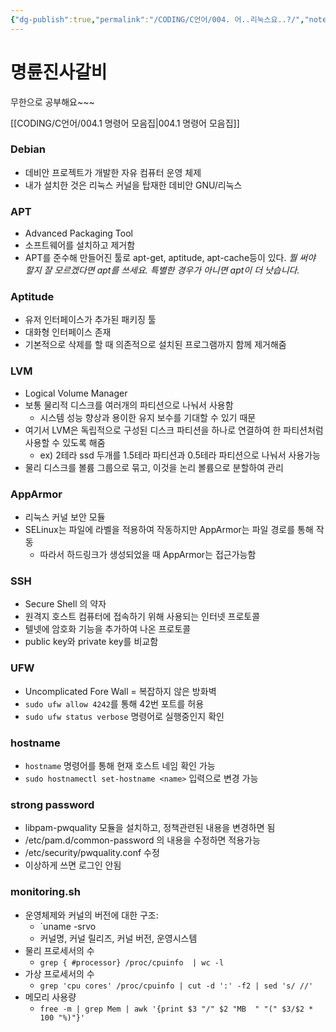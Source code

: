 ```yaml
---
{"dg-publish":true,"permalink":"/CODING/C언어/004. 어..리눅스요..?/","noteIcon":"2"}
---
```


# 명륜진사갈비
무한으로 공부해요~~~

[[CODING/C언어/004.1 명령어 모음집\|004.1 명령어 모음집]]
### Debian
- 데비안 프로젝트가 개발한 자유 컴퓨터 운영 체제
- 내가 설치한 것은 리눅스 커널을 탑재한 데비안 GNU/리눅스

### APT
- Advanced Packaging Tool
- 소프트웨어를 설치하고 제거함
- APT를 준수해 만들어진 툴로 apt-get, aptitude, apt-cache등이 있다.
	*뭘 써야 할지 잘 모르겠다면 apt를 쓰세요.
	특별한 경우가 아니면 apt이 더 낫습니다.*

### Aptitude
- 유저 인터페이스가 추가된 패키징 툴
- 대화형 인터페이스 존재
- 기본적으로 삭제를 할 때 의존적으로 설치된 프로그램까지 함께 제거해줌
### LVM
- Logical Volume Manager
- 보통 물리적 디스크를 여러개의 파티션으로 나눠서 사용함
	- 시스템 성능 향상과 용이한 유지 보수를 기대할 수 있기 때문
- 여기서 LVM은 독립적으로 구성된 디스크 파티션을 하나로 연결하여 한 파티션처럼 사용할 수 있도록 해줌
	- ex) 2테라 ssd 두개를 1.5테라 파티션과 0.5테라 파티션으로 나눠서 사용가능
- 물리 디스크를 볼륨 그룹으로 묶고, 이것을 논리 볼륨으로 분할하여 관리

### AppArmor
- 리눅스 커널 보안 모듈
- SELinux는 파일에 라벨을 적용하여 작동하지만 AppArmor는 파일 경로를 통해 작동
	- 따라서 하드링크가 생성되었을 때 AppArmor는 접근가능함

### SSH
- Secure Shell 의 약자
- 원격지 호스트 컴퓨터에 접속하기 위해 사용되는 인터넷 프로토콜
- 텔넷에 암호화 기능을 추가하여 나온 프로토콜
- public key와 private key를 비교함

### UFW
- Uncomplicated Fore Wall = 복잡하지 않은 방화벽
- `sudo ufw allow 4242`를 통해 42번 포트를 허용
- `sudo ufw status verbose` 명령어로 실행중인지 확인

### hostname
- `hostname` 명령어를 통해 현재 호스트 네임 확인 가능
- `sudo hostnamectl set-hostname <name>` 입력으로 변경 가능

### strong password
- libpam-pwquality 모듈을 설치하고, 정책관련된 내용을 변경하면 됨
- /etc/pam.d/common-password 의 내용을 수정하면 적용가능
- /etc/security/pwquality.conf 수정
- 이상하게 쓰면 로그인 안됨

### monitoring.sh
- 운영체제와 커널의 버전에 대한 구조:
	- `uname -srvo
	- 커널명, 커널 릴리즈, 커널 버전, 운영시스템
-  물리 프로세서의 수
	- `grep
{ #processor}
 /proc/cpuinfo  | wc -l`
- 가상 프로세서의 수
	- `grep 'cpu cores' /proc/cpuinfo | cut -d ':' -f2 | sed 's/ //'`
- 메모리 사용량
	- `free -m | grep Mem | awk '{print $3 "/" $2 "MB  " "(" $3/$2 * 100 "%)"}'`